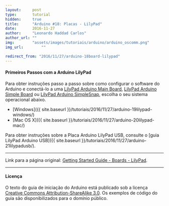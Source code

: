 ```yaml
---
layout:     post
type:       tutorial
hidden:     true
title:      "Arduino #18: Placas - LilyPad"
date:       2016-11-27
author:     "Leonardo Haddad Carlos"
author_url: ""
img:        "assets/images/tutoriais/arduino/arduino_oscomm.png"
img_url: 		""

redirect_from: "2016/11/27/arduino-18board-lilypad"
---
```


#### Primeiros Passos com a Arduino LilyPad

Para obter instruções passo a passo sobre como configurar o software do Arduino e conectá-lo a uma [LilyPad Arduino Main Board](http://lilypadarduino.org/?p=128), [LilyPad Arduino Simple Board](http://lilypadarduino.org/?p=149) ou [LilyPad Arduino SimpleSnap](http://lilypadarduino.org/?p=289), escolha o seu sistema operacional abaixo.

- [Windows]({{ site.baseurl }}/tutoriais/2016/11/27/arduino-19lilypad-windows/)
- [Mac OS X]({{ site.baseurl }}/tutoriais/2016/11/27/arduino-20lilypad-mac/)

Para obter instruções sobre a Placa Arduino LilyPad USB, consulte o [guia LilyPad Arduino USB]({{ site.baseurl }}/tutoriais/2016/11/27/arduino-21lilypadusb/).

----

Link para a página original: [Getting Started Guide - Boards - LilyPad](https://www.arduino.cc/en/Guide/ArduinoLilyPad).

----

#### Licença

O texto do guia de iniciação do Arduino está publicado sob a licença [Creative Commons Attribution-ShareAlike 3.0](https://creativecommons.org/licenses/by-sa/3.0). Os exemplos de código do guia são disponibilizados para o domínio público.
